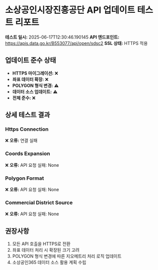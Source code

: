 # 소상공인시장진흥공단 API 업데이트 테스트 리포트

**테스트 일시:** 2025-06-17T12:30:46.190145
**API 엔드포인트:** https://apis.data.go.kr/B553077/api/open/sdsc2
**SSL 상태:** HTTPS 적용

## 업데이트 준수 상태

- **HTTPS 마이그레이션:** ❌
- **좌표 데이터 확장:** ❌
- **POLYGON 형식 변경:** ⚠️
- **데이터 소스 업데이트:** ⚠️
- **전체 준수:** ❌

## 상세 테스트 결과

### Https Connection

❌ **오류:** 연결 실패


### Coords Expansion

❌ **오류:** API 요청 실패: None


### Polygon Format

❌ **오류:** API 요청 실패: None


### Commercial District Source

❌ **오류:** API 요청 실패: None


## 권장사항

1. 모든 API 호출을 HTTPS로 전환
2. 좌표 데이터 처리 시 확장된 크기 고려
3. POLYGON 형식 변경에 따른 지오메트리 처리 로직 업데이트
4. 소상공인365 데이터 소스 활용 계획 수립

